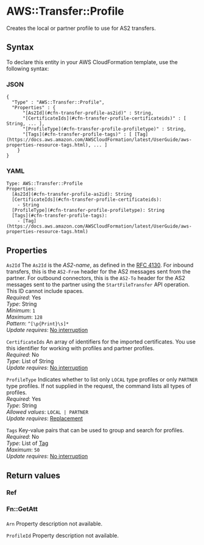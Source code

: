 # AWS::Transfer::Profile<a name="aws-resource-transfer-profile"></a>

Creates the local or partner profile to use for AS2 transfers\.

## Syntax<a name="aws-resource-transfer-profile-syntax"></a>

To declare this entity in your AWS CloudFormation template, use the following syntax:

### JSON<a name="aws-resource-transfer-profile-syntax.json"></a>

```
{
  "Type" : "AWS::Transfer::Profile",
  "Properties" : {
      "[As2Id](#cfn-transfer-profile-as2id)" : String,
      "[CertificateIds](#cfn-transfer-profile-certificateids)" : [ String, ... ],
      "[ProfileType](#cfn-transfer-profile-profiletype)" : String,
      "[Tags](#cfn-transfer-profile-tags)" : [ [Tag](https://docs.aws.amazon.com/AWSCloudFormation/latest/UserGuide/aws-properties-resource-tags.html), ... ]
    }
}
```

### YAML<a name="aws-resource-transfer-profile-syntax.yaml"></a>

```
Type: AWS::Transfer::Profile
Properties:
  [As2Id](#cfn-transfer-profile-as2id): String
  [CertificateIds](#cfn-transfer-profile-certificateids):
    - String
  [ProfileType](#cfn-transfer-profile-profiletype): String
  [Tags](#cfn-transfer-profile-tags):
    - [Tag](https://docs.aws.amazon.com/AWSCloudFormation/latest/UserGuide/aws-properties-resource-tags.html)
```

## Properties<a name="aws-resource-transfer-profile-properties"></a>

`As2Id` <a name="cfn-transfer-profile-as2id"></a>
The `As2Id` is the _AS2\-name_, as defined in the [RFC 4130](https://datatracker.ietf.org/doc/html/rfc4130)\. For inbound transfers, this is the `AS2-From` header for the AS2 messages sent from the partner\. For outbound connectors, this is the `AS2-To` header for the AS2 messages sent to the partner using the `StartFileTransfer` API operation\. This ID cannot include spaces\.  
_Required_: Yes  
_Type_: String  
_Minimum_: `1`  
_Maximum_: `128`  
_Pattern_: `^[\p{Print}\s]*`  
_Update requires_: [No interruption](https://docs.aws.amazon.com/AWSCloudFormation/latest/UserGuide/using-cfn-updating-stacks-update-behaviors.html#update-no-interrupt)

`CertificateIds` <a name="cfn-transfer-profile-certificateids"></a>
An array of identifiers for the imported certificates\. You use this identifier for working with profiles and partner profiles\.  
_Required_: No  
_Type_: List of String  
_Update requires_: [No interruption](https://docs.aws.amazon.com/AWSCloudFormation/latest/UserGuide/using-cfn-updating-stacks-update-behaviors.html#update-no-interrupt)

`ProfileType` <a name="cfn-transfer-profile-profiletype"></a>
Indicates whether to list only `LOCAL` type profiles or only `PARTNER` type profiles\. If not supplied in the request, the command lists all types of profiles\.  
_Required_: Yes  
_Type_: String  
_Allowed values_: `LOCAL | PARTNER`  
_Update requires_: [Replacement](https://docs.aws.amazon.com/AWSCloudFormation/latest/UserGuide/using-cfn-updating-stacks-update-behaviors.html#update-replacement)

`Tags` <a name="cfn-transfer-profile-tags"></a>
Key\-value pairs that can be used to group and search for profiles\.  
_Required_: No  
_Type_: List of [Tag](https://docs.aws.amazon.com/AWSCloudFormation/latest/UserGuide/aws-properties-resource-tags.html)  
_Maximum_: `50`  
_Update requires_: [No interruption](https://docs.aws.amazon.com/AWSCloudFormation/latest/UserGuide/using-cfn-updating-stacks-update-behaviors.html#update-no-interrupt)

## Return values<a name="aws-resource-transfer-profile-return-values"></a>

### Ref<a name="aws-resource-transfer-profile-return-values-ref"></a>

### Fn::GetAtt<a name="aws-resource-transfer-profile-return-values-fn--getatt"></a>

#### <a name="aws-resource-transfer-profile-return-values-fn--getatt-fn--getatt"></a>

`Arn` <a name="Arn-fn::getatt"></a>
Property description not available\.

`ProfileId` <a name="ProfileId-fn::getatt"></a>
Property description not available\.
